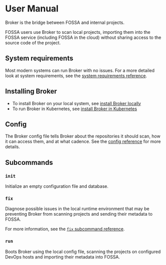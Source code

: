 # User Manual

Broker is the bridge between FOSSA and internal projects.

FOSSA users use Broker to scan local projects,
importing them into the FOSSA service (including FOSSA in the cloud)
without sharing access to the source code of the project.

## System requirements

Most modern systems can run Broker with no issues.
For a more detailed look at system requirements, see the [system requirements reference](./reference/system-requirements.md).

## Installing Broker

- To install Broker on your local system, see [install Broker locally](./reference/install-local.md)
- To run Broker in Kubernetes, see [install Broker in Kubernetes](./reference/install-kubernetes.md)

## Config

The Broker config file tells Broker about the repositories it should scan, how it can access them, and at what cadence.
See the [config reference](./reference/config.md) for more details.

## Subcommands

### `init`

Initialize an empty configuration file and database.

### `fix`

Diagnose possible issues in the local runtime environment that may be preventing
Broker from scanning projects and sending their metadata to FOSSA.

For more information, see the [`fix` subcommand reference](./subcommands/fix.md).

### `run`

Boots Broker using the local config file, scanning the projects on
configured DevOps hosts and importing their metadata into FOSSA.
